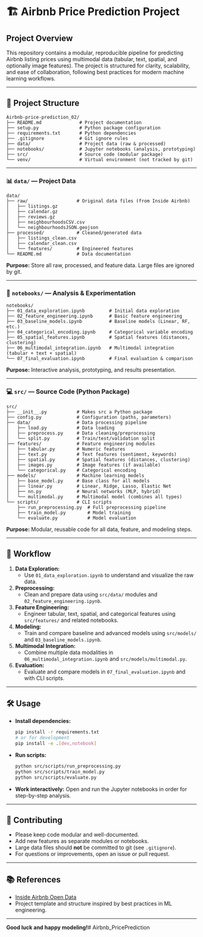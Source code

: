 # 🏗️ Airbnb Price Prediction Project

## Project Overview

This repository contains a modular, reproducible pipeline for predicting Airbnb listing prices using multimodal data (tabular, text, spatial, and optionally image features). The project is structured for clarity, scalability, and ease of collaboration, following best practices for modern machine learning workflows.

---

## 📁 Project Structure

```
Airbnb-price-prediction_02/
├── README.md              # Project documentation
├── setup.py               # Python package configuration
├── requirements.txt       # Python dependencies
├── .gitignore             # Git ignore rules
├── data/                  # Project data (raw & processed)
├── notebooks/             # Jupyter notebooks (analysis, prototyping)
├── src/                   # Source code (modular package)
└── venv/                  # Virtual environment (not tracked by git)
```

---

### 📊 `data/` — Project Data

```
data/
├── raw/                  # Original data files (from Inside Airbnb)
│   ├── listings.gz
│   ├── calendar.gz
│   ├── reviews.gz
│   ├── neighbourhoodsCSV.csv
│   └── neighbourhoodsJSON.geojson
├── processed/            # Cleaned/generated data
│   ├── listings_clean.csv
│   ├── calendar_clean.csv
│   └── features/         # Engineered features
└── README.md             # Data documentation
```
**Purpose:** Store all raw, processed, and feature data. Large files are ignored by git.

---

### 📓 `notebooks/` — Analysis & Experimentation

```
notebooks/
├── 01_data_exploration.ipynb         # Initial data exploration
├── 02_feature_engineering.ipynb      # Basic feature engineering
├── 03_baseline_models.ipynb          # Baseline models (Linear, RF, etc.)
├── 04_categorical_encoding.ipynb     # Categorical variable encoding
├── 05_spatial_features.ipynb         # Spatial features (distances, clustering)
├── 06_multimodal_integration.ipynb   # Multimodal integration (tabular + text + spatial)
└── 07_final_evaluation.ipynb         # Final evaluation & comparison
```
**Purpose:** Interactive analysis, prototyping, and results presentation.

---

### 💻 `src/` — Source Code (Python Package)

```
src/
├── __init__.py           # Makes src a Python package
├── config.py             # Configuration (paths, parameters)
├── data/                 # Data processing pipeline
│   ├── load.py           # Data loading
│   ├── preprocess.py     # Data cleaning/preprocessing
│   └── split.py          # Train/test/validation split
├── features/             # Feature engineering modules
│   ├── tabular.py        # Numeric features
│   ├── text.py           # Text features (sentiment, keywords)
│   ├── spatial.py        # Spatial features (distances, clustering)
│   ├── images.py         # Image features (if available)
│   └── categorical.py    # Categorical encoding
├── models/               # Machine learning models
│   ├── base_model.py     # Base class for all models
│   ├── linear.py         # Linear, Ridge, Lasso, Elastic Net
│   ├── nn.py             # Neural networks (MLP, hybrid)
│   └── multimodal.py     # Multimodal model (combines all types)
└── scripts/              # CLI scripts
    ├── run_preprocessing.py  # Full preprocessing pipeline
    ├── train_model.py        # Model training
    └── evaluate.py           # Model evaluation
```
**Purpose:** Modular, reusable code for all data, feature, and modeling steps.

---

## 🚦 Workflow

1. **Data Exploration:**
   - Use `01_data_exploration.ipynb` to understand and visualize the raw data.
2. **Preprocessing:**
   - Clean and prepare data using `src/data/` modules and `02_feature_engineering.ipynb`.
3. **Feature Engineering:**
   - Engineer tabular, text, spatial, and categorical features using `src/features/` and related notebooks.
4. **Modeling:**
   - Train and compare baseline and advanced models using `src/models/` and `03_baseline_models.ipynb`.
5. **Multimodal Integration:**
   - Combine multiple data modalities in `06_multimodal_integration.ipynb` and `src/models/multimodal.py`.
6. **Evaluation:**
   - Evaluate and compare models in `07_final_evaluation.ipynb` and with CLI scripts.

---

## 🛠️ Usage

- **Install dependencies:**
  ```bash
  pip install -r requirements.txt
  # or for development
  pip install -e .[dev,notebook]
  ```
- **Run scripts:**
  ```bash
  python src/scripts/run_preprocessing.py
  python src/scripts/train_model.py
  python src/scripts/evaluate.py
  ```
- **Work interactively:**
  Open and run the Jupyter notebooks in order for step-by-step analysis.

---

## 🤝 Contributing

- Please keep code modular and well-documented.
- Add new features as separate modules or notebooks.
- Large data files should **not** be committed to git (see `.gitignore`).
- For questions or improvements, open an issue or pull request.

---

## 📚 References
- [Inside Airbnb Open Data](http://insideairbnb.com/)
- Project template and structure inspired by best practices in ML engineering.

---

**Good luck and happy modeling!**# Airbnb_PricePrediction
